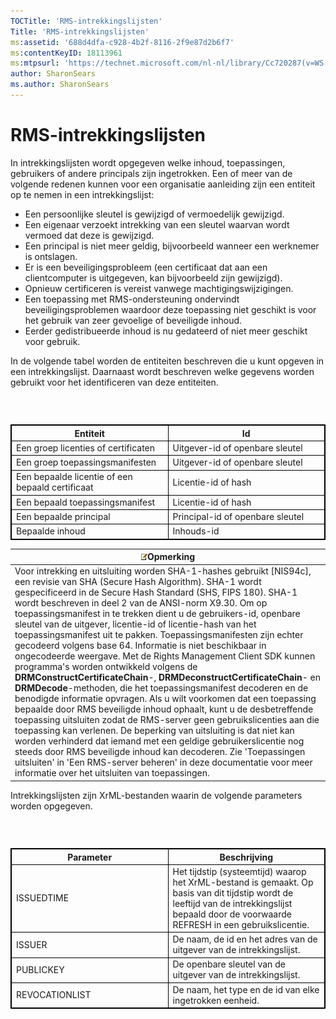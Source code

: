 ```yaml
---
TOCTitle: 'RMS-intrekkingslijsten'
Title: 'RMS-intrekkingslijsten'
ms:assetid: '688d4dfa-c928-4b2f-8116-2f9e87d2b6f7'
ms:contentKeyID: 18113961
ms:mtpsurl: 'https://technet.microsoft.com/nl-nl/library/Cc720287(v=WS.10)'
author: SharonSears
ms.author: SharonSears
---
```


RMS-intrekkingslijsten
======================

In intrekkingslijsten wordt opgegeven welke inhoud, toepassingen, gebruikers of andere principals zijn ingetrokken. Een of meer van de volgende redenen kunnen voor een organisatie aanleiding zijn een entiteit op te nemen in een intrekkingslijst:

-   Een persoonlijke sleutel is gewijzigd of vermoedelijk gewijzigd.
-   Een eigenaar verzoekt intrekking van een sleutel waarvan wordt vermoed dat deze is gewijzigd.
-   Een principal is niet meer geldig, bijvoorbeeld wanneer een werknemer is ontslagen.
-   Er is een beveiligingsprobleem (een certificaat dat aan een clientcomputer is uitgegeven, kan bijvoorbeeld zijn gewijzigd).
-   Opnieuw certificeren is vereist vanwege machtigingswijzigingen.
-   Een toepassing met RMS-ondersteuning ondervindt beveiligingsproblemen waardoor deze toepassing niet geschikt is voor het gebruik van zeer gevoelige of beveiligde inhoud.
-   Eerder gedistribueerde inhoud is nu gedateerd of niet meer geschikt voor gebruik.

In de volgende tabel worden de entiteiten beschreven die u kunt opgeven in een intrekkingslijst. Daarnaast wordt beschreven welke gegevens worden gebruikt voor het identificeren van deze entiteiten.

###  

 
<table style="border:1px solid black;">
<colgroup>
<col width="50%" />
<col width="50%" />
</colgroup>
<thead>
<tr class="header">
<th style="border:1px solid black;" >Entiteit</th>
<th style="border:1px solid black;" >Id</th>
</tr>
</thead>
<tbody>
<tr class="odd">
<td style="border:1px solid black;">Een groep licenties of certificaten</td>
<td style="border:1px solid black;">Uitgever-id of openbare sleutel</td>
</tr>
<tr class="even">
<td style="border:1px solid black;">Een groep toepassingsmanifesten</td>
<td style="border:1px solid black;">Uitgever-id of openbare sleutel</td>
</tr>
<tr class="odd">
<td style="border:1px solid black;">Een bepaalde licentie of een bepaald certificaat</td>
<td style="border:1px solid black;">Licentie-id of hash</td>
</tr>
<tr class="even">
<td style="border:1px solid black;">Een bepaald toepassingsmanifest</td>
<td style="border:1px solid black;">Licentie-id of hash</td>
</tr>
<tr class="odd">
<td style="border:1px solid black;">Een bepaalde principal</td>
<td style="border:1px solid black;">Principal-id of openbare sleutel</td>
</tr>
<tr class="even">
<td style="border:1px solid black;">Bepaalde inhoud</td>
<td style="border:1px solid black;">Inhouds-id</td>
</tr>
</tbody>
</table>
  
| ![](/security-updates/images/Cc720287.note(WS.10).gif)Opmerking                                                                                                                                                                                                                                                                                                                                                                                                                                                                                                                                                                                                                                                                                                                                                                                                                                                                                                                                                                                                                                                                                                                                                                                                                                                                          |  
|-----------------------------------------------------------------------------------------------------------------------------------------------------------------------------------------------------------------------------------------------------------------------------------------------------------------------------------------------------------------------------------------------------------------------------------------------------------------------------------------------------------------------------------------------------------------------------------------------------------------------------------------------------------------------------------------------------------------------------------------------------------------------------------------------------------------------------------------------------------------------------------------------------------------------------------------------------------------------------------------------------------------------------------------------------------------------------------------------------------------------------------------------------------------------------------------------------------------------------------------------------------------------------------------------------------------------------------------------------|  
| Voor intrekking en uitsluiting worden SHA-1-hashes gebruikt \[NIS94c\], een revisie van SHA (Secure Hash Algorithm). SHA-1 wordt gespecificeerd in de Secure Hash Standard (SHS, FIPS 180). SHA-1 wordt beschreven in deel 2 van de ANSI-norm X9.30. Om op toepassingsmanifest in te trekken dient u de gebruikers-id, openbare sleutel van de uitgever, licentie-id of licentie-hash van het toepassingsmanifest uit te pakken. Toepassingsmanifesten zijn echter gecodeerd volgens base 64. Informatie is niet beschikbaar in ongecodeerde weergave. Met de Rights Management Client SDK kunnen programma's worden ontwikkeld volgens de **DRMConstructCertificateChain**-, **DRMDeconstructCertificateChain**- en **DRMDecode**-methoden, die het toepassingsmanifest decoderen en de benodigde informatie opvragen. Als u wilt voorkomen dat een toepassing bepaalde door RMS beveiligde inhoud ophaalt, kunt u de desbetreffende toepassing uitsluiten zodat de RMS-server geen gebruikslicenties aan die toepassing kan verlenen. De beperking van uitsluiting is dat niet kan worden verhinderd dat iemand met een geldige gebruikerslicentie nog steeds door RMS beveiligde inhoud kan decoderen. Zie 'Toepassingen uitsluiten' in 'Een RMS-server beheren' in deze documentatie voor meer informatie over het uitsluiten van toepassingen. |
  
Intrekkingslijsten zijn XrML-bestanden waarin de volgende parameters worden opgegeven.
  
###  

 
<table style="border:1px solid black;">
<colgroup>
<col width="50%" />
<col width="50%" />
</colgroup>
<thead>
<tr class="header">
<th style="border:1px solid black;" >Parameter</th>
<th style="border:1px solid black;" >Beschrijving</th>
</tr>
</thead>
<tbody>
<tr class="odd">
<td style="border:1px solid black;">ISSUEDTIME</td>
<td style="border:1px solid black;">Het tijdstip (systeemtijd) waarop het XrML-bestand is gemaakt. Op basis van dit tijdstip wordt de leeftijd van de intrekkingslijst bepaald door de voorwaarde REFRESH in een gebruikslicentie.</td>
</tr>
<tr class="even">
<td style="border:1px solid black;">ISSUER</td>
<td style="border:1px solid black;">De naam, de id en het adres van de uitgever van de intrekkingslijst.</td>
</tr>
<tr class="odd">
<td style="border:1px solid black;">PUBLICKEY</td>
<td style="border:1px solid black;">De openbare sleutel van de uitgever van de intrekkingslijst.</td>
</tr>
<tr class="even">
<td style="border:1px solid black;">REVOCATIONLIST</td>
<td style="border:1px solid black;">De naam, het type en de id van elke ingetrokken eenheid.</td>
</tr>
</tbody>
</table>
